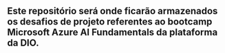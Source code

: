 ## Este repositório será onde ficarão armazenados os desafios de projeto referentes ao bootcamp Microsoft Azure AI Fundamentals da plataforma da DIO. 
